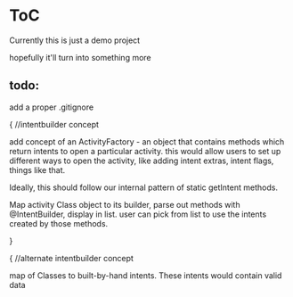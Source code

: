 ToC
===

Currently this is just a demo project

hopefully it'll turn into something more

todo: 
----
add a proper .gitignore


{ //intentbuilder concept

add concept of an ActivityFactory - an object that contains methods which return intents to open a particular activity. 
this would allow users to set up different ways to open the activity, like adding intent extras, intent flags, things like that. 

Ideally, this should follow our internal pattern of static getIntent methods. 

Map activity Class object to its builder, parse out methods with @IntentBuilder, display in list. user can pick from list to use the intents created by those methods. 

}

{ //alternate intentbuilder concept

map of Classes to built-by-hand intents. These intents would contain valid data
